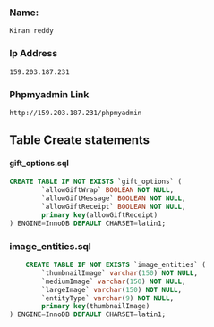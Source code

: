 ### Name:
    Kiran reddy

### Ip Address
    159.203.187.231

### Phpmyadmin Link
    http://159.203.187.231/phpmyadmin

## Table Create statements

#### gift_options.sql

```sql
CREATE TABLE IF NOT EXISTS `gift_options` (
        `allowGiftWrap` BOOLEAN NOT NULL,
        `allowGiftMessage` BOOLEAN NOT NULL,
        `allowGiftReceipt` BOOLEAN NOT NULL,
        primary key(allowGiftReceipt)
) ENGINE=InnoDB DEFAULT CHARSET=latin1;
```

### image_entities.sql

```sql
    CREATE TABLE IF NOT EXISTS `image_entities` (
        `thumbnailImage` varchar(150) NOT NULL,
        `mediumImage` varchar(150) NOT NULL,
        `largeImage` varchar(150) NOT NULL,
        `entityType` varchar(9) NOT NULL,
        primary key(thumbnailImage)
) ENGINE=InnoDB DEFAULT CHARSET=latin1;
```
